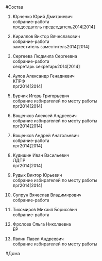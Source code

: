 #Состав  
1. Юрченко Юрий Дмитриевич  
    собрание-работа  
    председатель председатель2014[2014]  
2. Кириллов Виктор Вячеславович  
    собрание-работа  
    заместитель заместитель2014[2014]  
3. Сергеева Людмила Сергеевна  
    собрание-работа  
    секретарь секретарь2014[2014]  
4. Аулов Александр Генадиевич  
    КПРФ  
    прг2014[2014]  
5. Бурчик Игорь Григорьевич  
    собрание избирателей по месту работы  
    прг2014[2014]  
6. Вощенков Алексей Андреевич  
    собрание избирателей по месту работы  
    прг2014[2014]  
7. Вощенков Андрей Анатольевич  
    собрание-работа  
    прг2014[2014]  
8. Кудишин Иван Васильевич  
    ЛДПР  
    прг2014[2014]  
9. Рудых Виктор Юрьевич  
    собрание избирателей по месту работы  
    прг2014[2014]  
  
10. Супрун Вячеслав Владимирович  
    собрание-работа  
11. Тихомиров Михаил Борисович  
    собрание-работа  
12. Фролова Ольга Николаевна  
    ЕР  
13. Явлин Павел Андреевич  
    собрание избирателей по месту работы  
  
#Дома  
